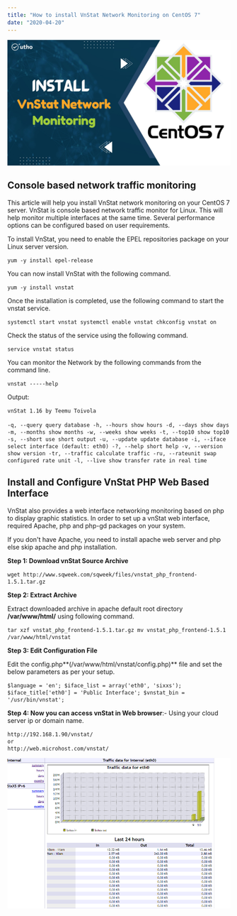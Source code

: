 ```yaml
---
title: "How to install VnStat Network Monitoring on CentOS 7"
date: "2020-04-20"
---
```


![](images/Install-VnStat-Network-Monitoring-on-CentOS-7_utho.jpg)

## Console based network traffic monitoring

This article will help you install VnStat network monitoring on your CentOS 7 server. VnStat is console based network traffic monitor for Linux. This will help monitor multiple interfaces at the same time. Several performance options can be configured based on user requirements.

To install VnStat, you need to enable the EPEL repositories package on your Linux server version.

```
yum -y install epel-release
```

You can now install VnStat with the following command.

```
yum -y install vnstat
```

Once the installation is completed, use the following command to start the vnstat service.

```
systemctl start vnstat systemctl enable vnstat chkconfig vnstat on
```

Check the status of the service using the following command.

```
service vnstat status
```

You can monitor the Network by the following commands from the command line.

```
vnstat -----help
```

Output:

```
vnStat 1.16 by Teemu Toivola

-q, --query query database -h, --hours show hours -d, --days show days -m, --months show months -w, --weeks show weeks -t, --top10 show top10 -s, --short use short output -u, --update update database -i, --iface select interface (default: eth0) -?, --help short help -v, --version show version -tr, --traffic calculate traffic -ru, --rateunit swap configured rate unit -l, --live show transfer rate in real time
```

## Install and Configure VnStat PHP Web Based Interface

VnStat also provides a web interface networking monitoring based on php to display graphic statistics. In order to set up a vnStat web interface, required Apache, php and php-gd packages on your system.

If you don't have Apache, you need to install apache web server and php else skip apache and php installation.

**Step 1: Download vnStat Source Archive**

```
wget http://www.sqweek.com/sqweek/files/vnstat_php_frontend-1.5.1.tar.gz
```

**Step 2: Extract Archive**

Extract downloaded archive in apache default root directory **/var/www/html/** using following command.

```
tar xzf vnstat_php_frontend-1.5.1.tar.gz mv vnstat_php_frontend-1.5.1 /var/www/html/vnstat
```

**Step 3: Edit Configuration File**

Edit the config.php**(/var/www/html/vnstat/config.php)** file and set the below parameters as per your setup.

```
$language = 'en'; $iface_list = array('eth0', 'sixxs'); $iface_title['eth0'] = 'Public Interface'; $vnstat_bin = '/usr/bin/vnstat';
```

**Step 4: Now you can access vnStat in Web browser**:- Using your cloud server ip or domain name.

```
http://192.168.1.90/vnstat/
or
http://web.microhost.com/vnstat/
```

![](images/Screenshot.png)
